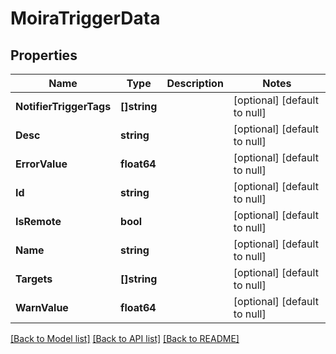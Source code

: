 # MoiraTriggerData

## Properties
Name | Type | Description | Notes
------------ | ------------- | ------------- | -------------
**NotifierTriggerTags** | **[]string** |  | [optional] [default to null]
**Desc** | **string** |  | [optional] [default to null]
**ErrorValue** | **float64** |  | [optional] [default to null]
**Id** | **string** |  | [optional] [default to null]
**IsRemote** | **bool** |  | [optional] [default to null]
**Name** | **string** |  | [optional] [default to null]
**Targets** | **[]string** |  | [optional] [default to null]
**WarnValue** | **float64** |  | [optional] [default to null]

[[Back to Model list]](../README.md#documentation-for-models) [[Back to API list]](../README.md#documentation-for-api-endpoints) [[Back to README]](../README.md)

